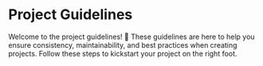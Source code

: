 # Project Guidelines

Welcome to the project guidelines! 🚀 These guidelines are here to help you ensure consistency, maintainability, and best practices when creating projects. Follow these steps to kickstart your project on the right foot.


